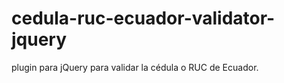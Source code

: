 cedula-ruc-ecuador-validator-jquery
===================================

plugin para jQuery para validar la cédula o RUC de Ecuador.